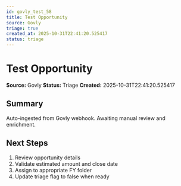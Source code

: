 ```yaml
---
id: govly_test_58
title: Test Opportunity
source: Govly
triage: true
created_at: 2025-10-31T22:41:20.525417
status: triage
---
```


# Test Opportunity

**Source:** Govly
**Status:** Triage
**Created:** 2025-10-31T22:41:20.525417

## Summary

Auto-ingested from Govly webhook. Awaiting manual review and enrichment.

## Next Steps

1. Review opportunity details
2. Validate estimated amount and close date
3. Assign to appropriate FY folder
4. Update triage flag to false when ready
